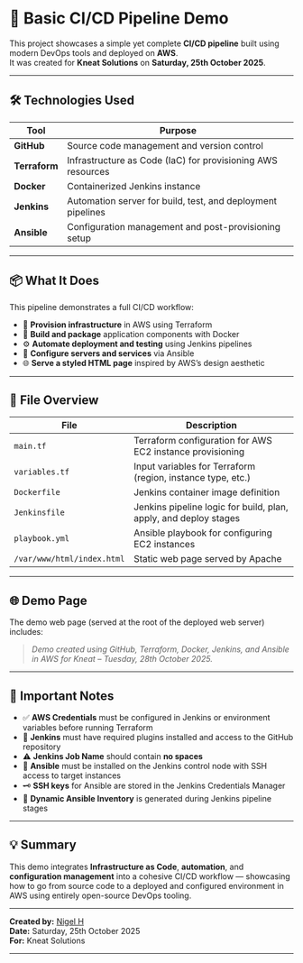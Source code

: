 # 🚀 Basic CI/CD Pipeline Demo

This project showcases a simple yet complete **CI/CD pipeline** built using modern DevOps tools and deployed on **AWS**.  
It was created for **Kneat Solutions** on **Saturday, 25th October 2025**.

---

## 🛠️ Technologies Used

| Tool | Purpose |
|------|----------|
| **GitHub** | Source code management and version control |
| **Terraform** | Infrastructure as Code (IaC) for provisioning AWS resources |
| **Docker** | Containerized Jenkins instance |
| **Jenkins** | Automation server for build, test, and deployment pipelines |
| **Ansible** | Configuration management and post-provisioning setup |

---

## 📦 What It Does

This pipeline demonstrates a full CI/CD workflow:

- 🚀 **Provision infrastructure** in AWS using Terraform  
- 🧱 **Build and package** application components with Docker  
- ⚙️ **Automate deployment and testing** using Jenkins pipelines  
- 🧩 **Configure servers and services** via Ansible  
- 🌐 **Serve a styled HTML page** inspired by AWS’s design aesthetic  

---

## 📁 File Overview

| File | Description |
|------|--------------|
| `main.tf` | Terraform configuration for AWS EC2 instance provisioning |
| `variables.tf`| Input variables for Terraform (region, instance type, etc.)  |
| `Dockerfile` | Jenkins container image definition |
| `Jenkinsfile` | Jenkins pipeline logic for build, plan, apply, and deploy stages |
| `playbook.yml` | Ansible playbook for configuring EC2 instances |
| `/var/www/html/index.html` | Static web page served by Apache |

---

## 🌐 Demo Page

The demo web page (served at the root of the deployed web server) includes:

> *Demo created using GitHub, Terraform, Docker, Jenkins, and Ansible in AWS for Kneat – Tuesday, 28th October 2025.*

---

## 📌 Important Notes

- ✅ **AWS Credentials** must be configured in Jenkins or environment variables before running Terraform  
- 🧩 **Jenkins** must have required plugins installed and access to the GitHub repository  
- ⚠️ **Jenkins Job Name** should contain **no spaces**  
- 🔐 **Ansible** must be installed on the Jenkins control node with SSH access to target instances  
- 🗝️ **SSH keys** for Ansible are stored in the Jenkins Credentials Manager  
- 🧮 **Dynamic Ansible Inventory** is generated during Jenkins pipeline stages  

---

## 💡 Summary

This demo integrates **Infrastructure as Code**, **automation**, and **configuration management** into a cohesive CI/CD workflow — showcasing how to go from source code to a deployed and configured environment in AWS using entirely open-source DevOps tooling.

---

**Created by:** [Nigel H](#)  
**Date:** Saturday, 25th October 2025  
**For:** Kneat Solutions

---
